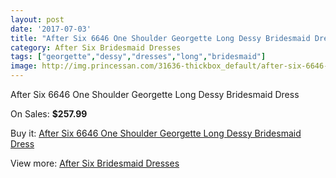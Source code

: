```yaml
---
layout: post
date: '2017-07-03'
title: "After Six 6646 One Shoulder Georgette Long Dessy Bridesmaid Dress"
category: After Six Bridesmaid Dresses
tags: ["georgette","dessy","dresses","long","bridesmaid"]
image: http://img.princessan.com/31636-thickbox_default/after-six-6646-one-shoulder-georgette-long-dessy-bridesmaid-dress.jpg
---
```

After Six 6646 One Shoulder Georgette Long Dessy Bridesmaid Dress

On Sales: **$257.99**
<a href="https://www.princessan.com/en/14355-after-six-6646-one-shoulder-georgette-long-dessy-bridesmaid-dress.html"><amp-img layout="responsive" width="600" height="600" src="//img.princessan.com/31636-thickbox_default/after-six-6646-one-shoulder-georgette-long-dessy-bridesmaid-dress.jpg" alt="After Six 6646 One Shoulder Georgette Long Dessy Bridesmaid Dress 0" /></a>

Buy it: [After Six 6646 One Shoulder Georgette Long Dessy Bridesmaid Dress](https://www.princessan.com/en/14355-after-six-6646-one-shoulder-georgette-long-dessy-bridesmaid-dress.html "After Six 6646 One Shoulder Georgette Long Dessy Bridesmaid Dress")

View more: [After Six Bridesmaid Dresses](https://www.princessan.com/en/105- "After Six Bridesmaid Dresses")